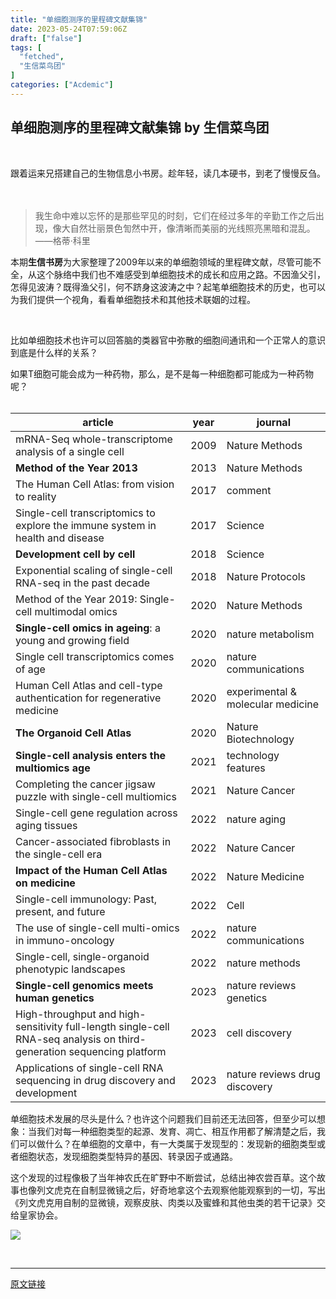 ```yaml
---
title: "单细胞测序的里程碑文献集锦"
date: 2023-05-24T07:59:06Z
draft: ["false"]
tags: [
  "fetched",
  "生信菜鸟团"
]
categories: ["Acdemic"]
---
```

单细胞测序的里程碑文献集锦 by 生信菜鸟团
------
<div><p><br></p><p>跟着运来兄搭建自己的生物信息小书房。趁年轻，读几本硬书，到老了慢慢反刍。<br><br><br></p><section data-tool="mdnice编辑器" data-website="https://www.mdnice.com"><blockquote data-tool="mdnice编辑器"><p>我生命中难以忘怀的是那些罕见的时刻，它们在经过多年的辛勤工作之后出现，像大自然壮丽景色訇然中开，像清晰而美丽的光线照亮黑暗和混乱。——格蒂·科里</p></blockquote><p data-tool="mdnice编辑器">本期<strong>生信书房</strong>为大家整理了2009年以来的单细胞领域的里程碑文献，尽管可能不全，从这个脉络中我们也不难感受到单细胞技术的成长和应用之路。不因渔父引，怎得见波涛？既得渔父引，何不跻身这波涛之中？起笔单细胞技术的历史，也可以为我们提供一个视角，看看单细胞技术和其他技术联姻的过程。</p><figure data-tool="mdnice编辑器"><br></figure><p data-tool="mdnice编辑器">比如单细胞技术也许可以回答脑的类器官中弥散的细胞间通讯和一个正常人的意识到底是什么样的关系？</p><p data-tool="mdnice编辑器">如果T细胞可能会成为一种药物，那么，是不是每一种细胞都可能成为一种药物呢？<br><mpchecktext><br></mpchecktext></p><section data-tool="mdnice编辑器"><table><thead><tr><th>article</th><th>year</th><th>journal</th></tr></thead><tbody><tr><td>mRNA-Seq whole-transcriptome analysis of a single cell</td><td>2009</td><td>Nature Methods</td></tr><tr><td><strong>Method of the Year 2013</strong></td><td>2013</td><td>Nature Methods</td></tr><tr><td>The Human Cell Atlas: from vision to reality</td><td>2017</td><td>comment</td></tr><tr><td>Single-cell transcriptomics to explore the immune system in health and disease</td><td>2017</td><td>Science</td></tr><tr><td><strong>Development cell by cell</strong></td><td>2018</td><td>Science</td></tr><tr><td>Exponential scaling of single-cell RNA-seq in the past decade</td><td>2018</td><td>Nature Protocols</td></tr><tr><td>Method of the Year 2019: Single-cell multimodal omics</td><td>2020</td><td>Nature Methods</td></tr><tr><td><strong>Single-cell omics in ageing</strong>: a young and growing field</td><td>2020</td><td>nature metabolism</td></tr><tr><td>Single cell transcriptomics comes of age</td><td>2020</td><td>nature communications</td></tr><tr><td>Human Cell Atlas and cell-type authentication for regenerative medicine</td><td>2020</td><td>experimental &amp; molecular medicine</td></tr><tr><td><strong>The Organoid Cell Atlas</strong></td><td>2020</td><td>Nature Biotechnology</td></tr><tr><td><strong>Single-cell analysis enters the multiomics age</strong></td><td>2021</td><td>technology features</td></tr><tr><td>Completing the cancer jigsaw puzzle with single-cell multiomics</td><td>2021</td><td>Nature Cancer</td></tr><tr><td>Single-cell gene regulation across aging tissues</td><td>2022</td><td>nature aging</td></tr><tr><td>Cancer-associated fibroblasts in the single-cell era</td><td>2022</td><td>Nature Cancer</td></tr><tr><td><strong>Impact of the Human Cell Atlas on medicine</strong></td><td>2022</td><td>Nature Medicine</td></tr><tr><td>Single-cell immunology: Past, present, and future</td><td>2022</td><td>Cell</td></tr><tr><td>The use of single-cell multi-omics in immuno-oncology</td><td>2022</td><td>nature communications</td></tr><tr><td>Single-cell, single-organoid phenotypic landscapes</td><td>2022</td><td>nature methods</td></tr><tr><td><strong>Single-cell genomics meets human genetics</strong></td><td>2023</td><td>nature reviews genetics</td></tr><tr><td>High-throughput and high-sensitivity full-length single-cell RNA-seq analysis on third-generation sequencing platform</td><td>2023</td><td>cell discovery</td></tr><tr><td>Applications of single-cell RNA sequencing in drug discovery and development</td><td>2023</td><td>nature reviews drug discovery</td></tr></tbody></table></section><p data-tool="mdnice编辑器">单细胞技术发展的尽头是什么？也许这个问题我们目前还无法回答，但至少可以想象：当我们对每一种细胞类型的起源、发育、凋亡、相互作用都了解清楚之后，我们可以做什么？在单细胞的文章中，有一大类属于发现型的：发现新的细胞类型或者细胞状态，发现细胞类型特异的基因、转录因子或通路。</p><p data-tool="mdnice编辑器">这个发现的过程像极了当年神农氏在旷野中不断尝试，总结出神农尝百草。这个故事也像列文虎克在自制显微镜之后，好奇地拿这个去观察他能观察到的一切，写出《列文虎克用自制的显微镜，观察皮肤、肉类以及蜜蜂和其他虫类的若干记录》交给皇家协会。</p><p><img data-galleryid="" data-ratio="1.2751677852348993" data-s="300,640" data-src="https://mmbiz.qpic.cn/mmbiz_png/iaRJcrq2LosibicnBSdasjdoibp7vTMZBkRKQY0lTwiaHPcC2bO9XicO8Sg6tnotPQG0ibItehIlmvn8ljUEQffHOTd6A/640?wx_fmt=png" data-type="png" data-w="298" src="https://mmbiz.qpic.cn/mmbiz_png/iaRJcrq2LosibicnBSdasjdoibp7vTMZBkRKQY0lTwiaHPcC2bO9XicO8Sg6tnotPQG0ibItehIlmvn8ljUEQffHOTd6A/640?wx_fmt=png"></p><p><br></p></section><p><mp-style-type data-value="10000"></mp-style-type></p></div>  
<hr>
<a href="https://mp.weixin.qq.com/s/uFnLrEz7aVqtDa9TftJlRw",target="_blank" rel="noopener noreferrer">原文链接</a>
